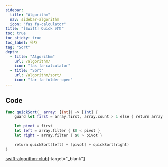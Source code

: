 ```yaml
---
sidebar:
  title: "Algorithm"
  nav: sidebar-algorithm
  icon: "fas fa-calculator"
title: "[Swift] Quick 정렬"
toc: true
toc_sticky: true
toc_label: 목차
tag: "Sort"
depth:
  - title: "Algorithm"
    url: /algorithm/
    icon: "fas fa-calculator"
  - title: "Sort"
    url: /algorithm/sort/
    icon: "far fa-folder-open"
---
```


## Code
```swift
func quickSort(_ array: [Int]) -> [Int] {
    guard let first = array.first, array.count > 1 else { return array }
 
    let pivot = first
    let left = array.filter { $0 < pivot }
    let right = array.filter { $0 > pivot }
    
    return quickSort(left) + [pivot] + quickSort(right)
}
```

[<i class="fas fa-link"></i> swift-algorithm-club](https://github.com/kodecocodes/swift-algorithm-club/blob/master/Quicksort/Quicksort.swift){:target="_blank"}

